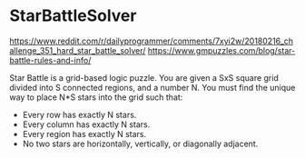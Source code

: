 # StarBattleSolver
https://www.reddit.com/r/dailyprogrammer/comments/7xyi2w/20180216_challenge_351_hard_star_battle_solver/
https://www.gmpuzzles.com/blog/star-battle-rules-and-info/

Star Battle is a grid-based logic puzzle. You are given a SxS square grid divided into S connected regions, and a number N. You must find the unique way to place N*S stars into the grid such that:

* Every row has exactly N stars.  
* Every column has exactly N stars.  
* Every region has exactly N stars.  
* No two stars are horizontally, vertically, or diagonally adjacent.  
